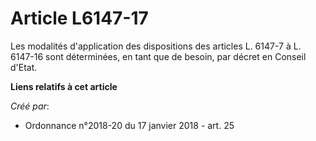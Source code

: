 # Article L6147-17

Les modalités d'application des dispositions des articles L. 6147-7 à L. 6147-16 sont déterminées, en tant que de besoin, par
décret en Conseil d'Etat.

**Liens relatifs à cet article**

_Créé par_:

  - Ordonnance n°2018-20 du 17 janvier 2018 - art. 25
